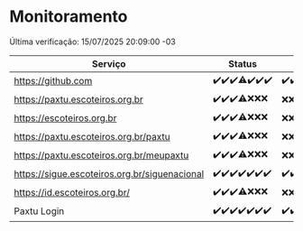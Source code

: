 # Monitoramento

Última verificação: 15/07/2025 20:09:00 -03

|Serviço|Status|Últimas 24h|
|---|---|---|
|https://github.com|<span title="2025-07-08: OK=23">✔️</span><span title="2025-07-09: OK=23">✔️</span><span title="2025-07-10: OK=23">✔️</span><span title="2025-07-11: OK=22, Falhas=1">⚠️</span><span title="2025-07-12: OK=23">✔️</span><span title="2025-07-13: OK=23">✔️</span><span title="2025-07-14: OK=22">✔️</span>|<span title="14/07/2025 20:09:00 -03 : 200">✔️</span><span title="14/07/2025 21:53:00 -03 : 200">✔️</span><span title="14/07/2025 23:52:00 -03 : 200">✔️</span><span title="15/07/2025 00:54:00 -03 : 200">✔️</span><span title="15/07/2025 01:30:00 -03 : 200">✔️</span><span title="15/07/2025 02:15:00 -03 : 200">✔️</span><span title="15/07/2025 03:15:00 -03 : 200">✔️</span><span title="15/07/2025 04:13:00 -03 : 200">✔️</span><span title="15/07/2025 05:14:00 -03 : 200">✔️</span><span title="15/07/2025 06:19:00 -03 : 200">✔️</span><span title="15/07/2025 07:11:00 -03 : 200">✔️</span><span title="15/07/2025 08:09:00 -03 : 200">✔️</span><span title="15/07/2025 09:19:00 -03 : 200">✔️</span><span title="15/07/2025 10:29:00 -03 : 200">✔️</span><span title="15/07/2025 11:11:00 -03 : 200">✔️</span><span title="15/07/2025 12:09:00 -03 : 200">✔️</span><span title="15/07/2025 13:12:00 -03 : 200">✔️</span><span title="15/07/2025 14:09:00 -03 : 200">✔️</span><span title="15/07/2025 15:14:00 -03 : 200">✔️</span><span title="15/07/2025 16:10:00 -03 : 200">✔️</span><span title="15/07/2025 17:11:00 -03 : 200">✔️</span><span title="15/07/2025 18:07:00 -03 : 200">✔️</span><span title="15/07/2025 19:10:00 -03 : 200">✔️</span><span title="15/07/2025 20:09:00 -03 : 200">✔️</span>|
|https://paxtu.escoteiros.org.br|<span title="2025-07-08: OK=23">✔️</span><span title="2025-07-09: OK=23">✔️</span><span title="2025-07-10: OK=23">✔️</span><span title="2025-07-11: OK=17, Falhas=6">⚠️</span><span title="2025-07-12: Falhas=23">❌</span><span title="2025-07-13: Falhas=23">❌</span><span title="2025-07-14: Falhas=22">❌</span>|<span title="14/07/2025 20:09:00 -03 : 403">❌</span><span title="14/07/2025 21:53:00 -03 : 403">❌</span><span title="14/07/2025 23:52:00 -03 : 403">❌</span><span title="15/07/2025 00:54:00 -03 : 403">❌</span><span title="15/07/2025 01:30:00 -03 : 403">❌</span><span title="15/07/2025 02:15:00 -03 : 403">❌</span><span title="15/07/2025 03:15:00 -03 : 403">❌</span><span title="15/07/2025 04:13:00 -03 : 403">❌</span><span title="15/07/2025 05:14:00 -03 : 403">❌</span><span title="15/07/2025 06:19:00 -03 : 403">❌</span><span title="15/07/2025 07:11:00 -03 : 403">❌</span><span title="15/07/2025 08:09:00 -03 : 403">❌</span><span title="15/07/2025 09:19:00 -03 : 403">❌</span><span title="15/07/2025 10:29:00 -03 : 403">❌</span><span title="15/07/2025 11:11:00 -03 : 403">❌</span><span title="15/07/2025 12:09:00 -03 : 403">❌</span><span title="15/07/2025 13:12:00 -03 : 403">❌</span><span title="15/07/2025 14:09:00 -03 : 403">❌</span><span title="15/07/2025 15:14:00 -03 : 403">❌</span><span title="15/07/2025 16:10:00 -03 : 403">❌</span><span title="15/07/2025 17:11:00 -03 : 403">❌</span><span title="15/07/2025 18:07:00 -03 : 403">❌</span><span title="15/07/2025 19:10:00 -03 : 403">❌</span><span title="15/07/2025 20:09:00 -03 : 403">❌</span>|
|https://escoteiros.org.br|<span title="2025-07-08: OK=23">✔️</span><span title="2025-07-09: OK=23">✔️</span><span title="2025-07-10: OK=23">✔️</span><span title="2025-07-11: OK=16, Falhas=7">⚠️</span><span title="2025-07-12: Falhas=23">❌</span><span title="2025-07-13: Falhas=23">❌</span><span title="2025-07-14: Falhas=22">❌</span>|<span title="14/07/2025 20:09:00 -03 : 403">❌</span><span title="14/07/2025 21:53:00 -03 : 403">❌</span><span title="14/07/2025 23:52:00 -03 : 403">❌</span><span title="15/07/2025 00:54:00 -03 : 403">❌</span><span title="15/07/2025 01:30:00 -03 : 403">❌</span><span title="15/07/2025 02:15:00 -03 : 403">❌</span><span title="15/07/2025 03:15:00 -03 : 403">❌</span><span title="15/07/2025 04:13:00 -03 : 403">❌</span><span title="15/07/2025 05:14:00 -03 : 403">❌</span><span title="15/07/2025 06:19:00 -03 : 403">❌</span><span title="15/07/2025 07:11:00 -03 : 403">❌</span><span title="15/07/2025 08:09:00 -03 : 403">❌</span><span title="15/07/2025 09:20:00 -03 : 403">❌</span><span title="15/07/2025 10:29:00 -03 : 403">❌</span><span title="15/07/2025 11:11:00 -03 : 403">❌</span><span title="15/07/2025 12:09:00 -03 : 403">❌</span><span title="15/07/2025 13:12:00 -03 : 403">❌</span><span title="15/07/2025 14:09:00 -03 : 403">❌</span><span title="15/07/2025 15:14:00 -03 : 403">❌</span><span title="15/07/2025 16:10:00 -03 : 403">❌</span><span title="15/07/2025 17:11:00 -03 : 403">❌</span><span title="15/07/2025 18:07:00 -03 : 403">❌</span><span title="15/07/2025 19:10:00 -03 : 403">❌</span><span title="15/07/2025 20:09:00 -03 : 403">❌</span>|
|https://paxtu.escoteiros.org.br/paxtu|<span title="2025-07-08: OK=23">✔️</span><span title="2025-07-09: OK=23">✔️</span><span title="2025-07-10: OK=23">✔️</span><span title="2025-07-11: OK=17, Falhas=6">⚠️</span><span title="2025-07-12: Falhas=23">❌</span><span title="2025-07-13: Falhas=23">❌</span><span title="2025-07-14: Falhas=22">❌</span>|<span title="14/07/2025 20:09:00 -03 : 403">❌</span><span title="14/07/2025 21:53:00 -03 : 403">❌</span><span title="14/07/2025 23:52:00 -03 : 403">❌</span><span title="15/07/2025 00:54:00 -03 : 403">❌</span><span title="15/07/2025 01:30:00 -03 : 403">❌</span><span title="15/07/2025 02:15:00 -03 : 403">❌</span><span title="15/07/2025 03:15:00 -03 : 403">❌</span><span title="15/07/2025 04:13:00 -03 : 403">❌</span><span title="15/07/2025 05:14:00 -03 : 403">❌</span><span title="15/07/2025 06:19:00 -03 : 403">❌</span><span title="15/07/2025 07:11:00 -03 : 403">❌</span><span title="15/07/2025 08:09:00 -03 : 403">❌</span><span title="15/07/2025 09:20:00 -03 : 403">❌</span><span title="15/07/2025 10:29:00 -03 : 403">❌</span><span title="15/07/2025 11:11:00 -03 : 403">❌</span><span title="15/07/2025 12:09:00 -03 : 403">❌</span><span title="15/07/2025 13:12:00 -03 : 403">❌</span><span title="15/07/2025 14:09:00 -03 : 403">❌</span><span title="15/07/2025 15:14:00 -03 : 403">❌</span><span title="15/07/2025 16:10:00 -03 : 403">❌</span><span title="15/07/2025 17:11:00 -03 : 403">❌</span><span title="15/07/2025 18:07:00 -03 : 403">❌</span><span title="15/07/2025 19:10:00 -03 : 403">❌</span><span title="15/07/2025 20:09:00 -03 : 403">❌</span>|
|https://paxtu.escoteiros.org.br/meupaxtu|<span title="2025-07-08: OK=23">✔️</span><span title="2025-07-09: OK=23">✔️</span><span title="2025-07-10: OK=23">✔️</span><span title="2025-07-11: OK=17, Falhas=6">⚠️</span><span title="2025-07-12: Falhas=23">❌</span><span title="2025-07-13: Falhas=23">❌</span><span title="2025-07-14: Falhas=22">❌</span>|<span title="14/07/2025 20:09:00 -03 : 403">❌</span><span title="14/07/2025 21:53:00 -03 : 403">❌</span><span title="14/07/2025 23:52:00 -03 : 403">❌</span><span title="15/07/2025 00:54:00 -03 : 403">❌</span><span title="15/07/2025 01:30:00 -03 : 403">❌</span><span title="15/07/2025 02:15:00 -03 : 403">❌</span><span title="15/07/2025 03:15:00 -03 : 403">❌</span><span title="15/07/2025 04:13:00 -03 : 403">❌</span><span title="15/07/2025 05:14:00 -03 : 403">❌</span><span title="15/07/2025 06:19:00 -03 : 403">❌</span><span title="15/07/2025 07:11:00 -03 : 403">❌</span><span title="15/07/2025 08:09:00 -03 : 403">❌</span><span title="15/07/2025 09:20:00 -03 : 403">❌</span><span title="15/07/2025 10:29:00 -03 : 403">❌</span><span title="15/07/2025 11:11:00 -03 : 403">❌</span><span title="15/07/2025 12:09:00 -03 : 403">❌</span><span title="15/07/2025 13:12:00 -03 : 403">❌</span><span title="15/07/2025 14:09:00 -03 : 403">❌</span><span title="15/07/2025 15:14:00 -03 : 403">❌</span><span title="15/07/2025 16:10:00 -03 : 403">❌</span><span title="15/07/2025 17:11:00 -03 : 403">❌</span><span title="15/07/2025 18:07:00 -03 : 403">❌</span><span title="15/07/2025 19:10:00 -03 : 403">❌</span><span title="15/07/2025 20:09:00 -03 : 403">❌</span>|
|https://sigue.escoteiros.org.br/siguenacional|<span title="2025-07-08: OK=23">✔️</span><span title="2025-07-09: OK=23">✔️</span><span title="2025-07-10: OK=23">✔️</span><span title="2025-07-11: OK=23">✔️</span><span title="2025-07-12: OK=23">✔️</span><span title="2025-07-13: OK=23">✔️</span><span title="2025-07-14: OK=22">✔️</span>|<span title="14/07/2025 20:09:00 -03 : 200">✔️</span><span title="14/07/2025 21:53:00 -03 : 200">✔️</span><span title="14/07/2025 23:52:00 -03 : 200">✔️</span><span title="15/07/2025 00:54:00 -03 : 200">✔️</span><span title="15/07/2025 01:30:00 -03 : 200">✔️</span><span title="15/07/2025 02:15:00 -03 : 200">✔️</span><span title="15/07/2025 03:15:00 -03 : 200">✔️</span><span title="15/07/2025 04:13:00 -03 : 200">✔️</span><span title="15/07/2025 05:14:00 -03 : 200">✔️</span><span title="15/07/2025 06:19:00 -03 : 200">✔️</span><span title="15/07/2025 07:11:00 -03 : 200">✔️</span><span title="15/07/2025 08:09:00 -03 : 200">✔️</span><span title="15/07/2025 09:20:00 -03 : 200">✔️</span><span title="15/07/2025 10:29:00 -03 : 200">✔️</span><span title="15/07/2025 11:11:00 -03 : 200">✔️</span><span title="15/07/2025 12:09:00 -03 : 200">✔️</span><span title="15/07/2025 13:12:00 -03 : 200">✔️</span><span title="15/07/2025 14:09:00 -03 : 200">✔️</span><span title="15/07/2025 15:14:00 -03 : 200">✔️</span><span title="15/07/2025 16:10:00 -03 : 200">✔️</span><span title="15/07/2025 17:11:00 -03 : 200">✔️</span><span title="15/07/2025 18:07:00 -03 : 200">✔️</span><span title="15/07/2025 19:10:00 -03 : 200">✔️</span><span title="15/07/2025 20:09:00 -03 : 200">✔️</span>|
|https://id.escoteiros.org.br/|<span title="2025-07-08: OK=23">✔️</span><span title="2025-07-09: OK=23">✔️</span><span title="2025-07-10: OK=23">✔️</span><span title="2025-07-11: OK=16, Falhas=7">⚠️</span><span title="2025-07-12: Falhas=23">❌</span><span title="2025-07-13: Falhas=23">❌</span><span title="2025-07-14: Falhas=22">❌</span>|<span title="14/07/2025 20:09:00 -03 : 403">❌</span><span title="14/07/2025 21:53:00 -03 : 403">❌</span><span title="14/07/2025 23:52:00 -03 : 403">❌</span><span title="15/07/2025 00:54:00 -03 : 403">❌</span><span title="15/07/2025 01:30:00 -03 : 403">❌</span><span title="15/07/2025 02:15:00 -03 : 403">❌</span><span title="15/07/2025 03:15:00 -03 : 403">❌</span><span title="15/07/2025 04:13:00 -03 : 403">❌</span><span title="15/07/2025 05:14:00 -03 : 403">❌</span><span title="15/07/2025 06:19:00 -03 : 403">❌</span><span title="15/07/2025 07:11:00 -03 : 403">❌</span><span title="15/07/2025 08:09:00 -03 : 403">❌</span><span title="15/07/2025 09:20:00 -03 : 403">❌</span><span title="15/07/2025 10:29:00 -03 : 403">❌</span><span title="15/07/2025 11:11:00 -03 : 403">❌</span><span title="15/07/2025 12:09:00 -03 : 403">❌</span><span title="15/07/2025 13:12:00 -03 : 403">❌</span><span title="15/07/2025 14:09:00 -03 : 403">❌</span><span title="15/07/2025 15:14:00 -03 : 403">❌</span><span title="15/07/2025 16:10:00 -03 : 403">❌</span><span title="15/07/2025 17:11:00 -03 : 403">❌</span><span title="15/07/2025 18:07:00 -03 : 403">❌</span><span title="15/07/2025 19:10:00 -03 : 403">❌</span><span title="15/07/2025 20:09:00 -03 : 403">❌</span>|
|Paxtu Login|<span title="2025-07-08: OK=23">✔️</span><span title="2025-07-09: OK=23">✔️</span><span title="2025-07-10: OK=23">✔️</span><span title="2025-07-11: OK=23">✔️</span><span title="2025-07-12: OK=23">✔️</span><span title="2025-07-13: OK=23">✔️</span><span title="2025-07-14: OK=22">✔️</span>|<span title="14/07/2025 20:09:00 -03 : 200">✔️</span><span title="14/07/2025 21:53:00 -03 : 200">✔️</span><span title="14/07/2025 23:52:00 -03 : 200">✔️</span><span title="15/07/2025 00:54:00 -03 : 200">✔️</span><span title="15/07/2025 01:30:00 -03 : 200">✔️</span><span title="15/07/2025 02:15:00 -03 : 200">✔️</span><span title="15/07/2025 03:15:00 -03 : 200">✔️</span><span title="15/07/2025 04:13:00 -03 : 200">✔️</span><span title="15/07/2025 05:14:00 -03 : 200">✔️</span><span title="15/07/2025 06:19:00 -03 : 200">✔️</span><span title="15/07/2025 07:11:00 -03 : 200">✔️</span><span title="15/07/2025 08:09:00 -03 : 200">✔️</span><span title="15/07/2025 09:20:00 -03 : 200">✔️</span><span title="15/07/2025 10:29:00 -03 : 200">✔️</span><span title="15/07/2025 11:11:00 -03 : 200">✔️</span><span title="15/07/2025 12:09:00 -03 : 200">✔️</span><span title="15/07/2025 13:12:00 -03 : 200">✔️</span><span title="15/07/2025 14:09:00 -03 : 200">✔️</span><span title="15/07/2025 15:14:00 -03 : 200">✔️</span><span title="15/07/2025 16:10:00 -03 : 200">✔️</span><span title="15/07/2025 17:11:00 -03 : 200">✔️</span><span title="15/07/2025 18:07:00 -03 : 200">✔️</span><span title="15/07/2025 19:10:00 -03 : 200">✔️</span><span title="15/07/2025 20:09:00 -03 : 200">✔️</span>|
